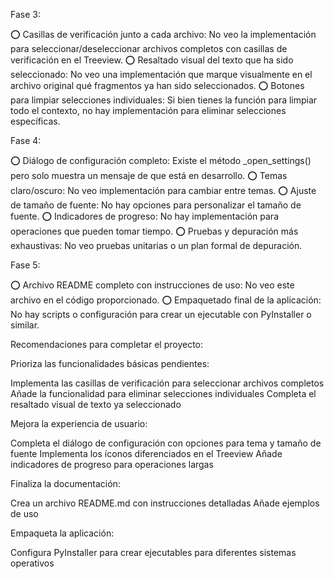 Fase 3:

⭕ Casillas de verificación junto a cada archivo: No veo la implementación para seleccionar/deseleccionar archivos completos con casillas de verificación en el Treeview.
⭕ Resaltado visual del texto que ha sido seleccionado: No veo una implementación que marque visualmente en el archivo original qué fragmentos ya han sido seleccionados.
⭕ Botones para limpiar selecciones individuales: Si bien tienes la función para limpiar todo el contexto, no hay implementación para eliminar selecciones específicas.

Fase 4:

⭕ Diálogo de configuración completo: Existe el método _open_settings() pero solo muestra un mensaje de que está en desarrollo.
⭕ Temas claro/oscuro: No veo implementación para cambiar entre temas.
⭕ Ajuste de tamaño de fuente: No hay opciones para personalizar el tamaño de fuente.
⭕ Indicadores de progreso: No hay implementación para operaciones que pueden tomar tiempo.
⭕ Pruebas y depuración más exhaustivas: No veo pruebas unitarias o un plan formal de depuración.

Fase 5:

⭕ Archivo README completo con instrucciones de uso: No veo este archivo en el código proporcionado.
⭕ Empaquetado final de la aplicación: No hay scripts o configuración para crear un ejecutable con PyInstaller o similar.

Recomendaciones para completar el proyecto:

Prioriza las funcionalidades básicas pendientes:

Implementa las casillas de verificación para seleccionar archivos completos
Añade la funcionalidad para eliminar selecciones individuales
Completa el resaltado visual de texto ya seleccionado


Mejora la experiencia de usuario:

Completa el diálogo de configuración con opciones para tema y tamaño de fuente
Implementa los íconos diferenciados en el Treeview
Añade indicadores de progreso para operaciones largas


Finaliza la documentación:

Crea un archivo README.md con instrucciones detalladas
Añade ejemplos de uso


Empaqueta la aplicación:

Configura PyInstaller para crear ejecutables para diferentes sistemas operativos